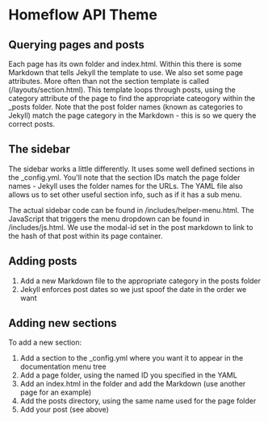 Homeflow API Theme
=========================

## Querying pages and posts

Each page has its own folder and index.html. Within this there is some Markdown that tells Jekyll the template to use. We also set 
some page attributes. More often than not the section template is called (/layouts/section.html). This template loops through 
posts, using the category attribute of the page to find the appropriate cateogory within the _posts folder. Note that the post 
folder names (known as categories to Jekyll) match the page category in the Markdown - this is so we query the correct posts.

## The sidebar

The sidebar works a little differently. It uses some well defined sections in the _config.yml. You'll note that the section
IDs match the page folder names - Jekyll uses the folder names for the URLs. The YAML file also allows us to set other
useful section info, such as if it has a sub menu.

The actual sidebar code can be found in /includes/helper-menu.html. The JavaScript that triggers the menu dropdown can be
found in /includes/js.html. We use the modal-id set in the post markdown to link to the hash of that post within its page
container.

## Adding posts

1) Add a new Markdown file to the appropriate category in the posts folder
2) Jekyll enforces post dates so we just spoof the date in the order we want

## Adding new sections

To add a new section:

1) Add a section to the _config.yml where you want it to appear in the documentation menu tree
2) Add a page folder, using the named ID you specified in the YAML
3) Add an index.html in the folder and add the Markdown (use another page for an example)
4) Add the posts directory, using the same name used for the page folder
5) Add your post (see above)
